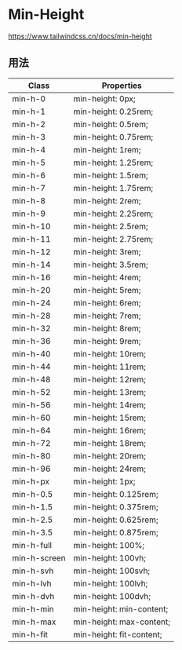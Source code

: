 # Min-Height

<https://www.tailwindcss.cn/docs/min-height>

## 用法

| Class        | Properties               |
| ------------ | ------------------------ |
| min-h-0      | min-height: 0px;         |
| min-h-1      | min-height: 0.25rem;     |
| min-h-2      | min-height: 0.5rem;      |
| min-h-3      | min-height: 0.75rem;     |
| min-h-4      | min-height: 1rem;        |
| min-h-5      | min-height: 1.25rem;     |
| min-h-6      | min-height: 1.5rem;      |
| min-h-7      | min-height: 1.75rem;     |
| min-h-8      | min-height: 2rem;        |
| min-h-9      | min-height: 2.25rem;     |
| min-h-10     | min-height: 2.5rem;      |
| min-h-11     | min-height: 2.75rem;     |
| min-h-12     | min-height: 3rem;        |
| min-h-14     | min-height: 3.5rem;      |
| min-h-16     | min-height: 4rem;        |
| min-h-20     | min-height: 5rem;        |
| min-h-24     | min-height: 6rem;        |
| min-h-28     | min-height: 7rem;        |
| min-h-32     | min-height: 8rem;        |
| min-h-36     | min-height: 9rem;        |
| min-h-40     | min-height: 10rem;       |
| min-h-44     | min-height: 11rem;       |
| min-h-48     | min-height: 12rem;       |
| min-h-52     | min-height: 13rem;       |
| min-h-56     | min-height: 14rem;       |
| min-h-60     | min-height: 15rem;       |
| min-h-64     | min-height: 16rem;       |
| min-h-72     | min-height: 18rem;       |
| min-h-80     | min-height: 20rem;       |
| min-h-96     | min-height: 24rem;       |
| min-h-px     | min-height: 1px;         |
| min-h-0.5    | min-height: 0.125rem;    |
| min-h-1.5    | min-height: 0.375rem;    |
| min-h-2.5    | min-height: 0.625rem;    |
| min-h-3.5    | min-height: 0.875rem;    |
| min-h-full   | min-height: 100%;        |
| min-h-screen | min-height: 100vh;       |
| min-h-svh    | min-height: 100svh;      |
| min-h-lvh    | min-height: 100lvh;      |
| min-h-dvh    | min-height: 100dvh;      |
| min-h-min    | min-height: min-content; |
| min-h-max    | min-height: max-content; |
| min-h-fit    | min-height: fit-content; |
